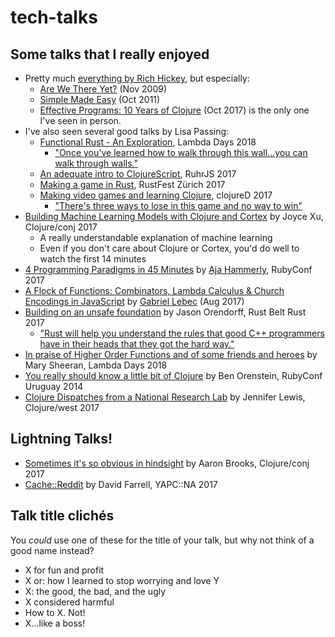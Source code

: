 # tech-talks

## Some talks that I really enjoyed
* Pretty much [everything by Rich Hickey](https://github.com/tallesl/Rich-Hickey-fanclub), but especially:
    * [Are We There Yet?](https://www.infoq.com/presentations/Are-We-There-Yet-Rich-Hickey) (Nov 2009)
    * [Simple Made Easy](https://www.infoq.com/presentations/Simple-Made-Easy) (Oct 2011)
    * [Effective Programs: 10 Years of Clojure](https://www.youtube.com/watch?v=2V1FtfBDsLU) (Oct 2017) is the only one I've seen in person.
* I've also seen several good talks by Lisa Passing:
    * [Functional Rust - An Exploration](https://www.youtube.com/watch?v=Ve8HUfU3ELQ), Lambda Days 2018
        * ["Once you've learned how to walk through this wall...you can walk through walls."](https://www.youtube.com/watch?v=Ve8HUfU3ELQ&t=5m55s)
	* [An adequate intro to ClojureScript](https://www.youtube.com/watch?v=bl7BaLcjg0A), RuhrJS 2017
	* [Making a game in Rust](https://www.youtube.com/watch?v=Ktwl97Ph-SI), RustFest Zürich 2017
	* [Making video games and learning Clojure](https://www.youtube.com/watch?v=TcyTErqmB_4), clojureD 2017
	    * ["There's three ways to lose in this game and no way to win"](https://www.youtube.com/watch?v=TcyTErqmB_4&t=19m48s)
* [Building Machine Learning Models with Clojure and Cortex](https://www.youtube.com/watch?v=0m6wz2vClQI) by Joyce Xu, Clojure/conj 2017
    * A really understandable explanation of machine learning
    * Even if you don't care about Clojure or Cortex, you'd do well to watch the first 14 minutes
* [4 Programming Paradigms in 45 Minutes](https://www.youtube.com/watch?v=3TBq__oKUzk) by [Aja Hammerly](http://www.thagomizer.com/), RubyConf 2017
* [A Flock of Functions: Combinators, Lambda Calculus & Church Encodings in JavaScript](https://www.youtube.com/watch?v=3VQ382QG-y4) by [Gabriel Lebec](https://twitter.com/g_lebec) (Aug 2017)
* [Building on an unsafe foundation](https://www.youtube.com/watch?v=rTo2u13lVcQ) by Jason Orendorff, Rust Belt Rust 2017
    * ["Rust will help you understand the rules that good C++ programmers have in their heads that they got the hard way."](https://www.youtube.com/watch?v=rTo2u13lVcQ&t=33m25s)
* [In praise of Higher Order Functions and of some friends and heroes](https://oylenshpeegul.wordpress.com/2018/04/01/in-praise-of-higher-order-functions/) by Mary Sheeran, Lambda Days 2018
* [You really should know a little bit of Clojure](https://www.youtube.com/watch?v=c9TSQJPKs6A) by Ben Orenstein, RubyConf Uruguay 2014
* [Clojure Dispatches from a National Research Lab](https://www.youtube.com/watch?v=pjFmF6pezsw) by Jennifer Lewis, Clojure/west 2017

## Lightning Talks!
* [Sometimes it's so obvious in hindsight](https://www.youtube.com/watch?v=lq_WEM461M0) by Aaron Brooks, Clojure/conj 2017
* [Cache::Reddit](https://www.youtube.com/watch?v=ZT4BJEIu-SY) by David Farrell, YAPC::NA 2017

## Talk title clichés
You *could* use one of these for the title of your talk, but why not
think of a good name instead?
* X for fun and profit
* X or: how I learned to stop worrying and love Y
* X: the good, the bad, and the ugly
* X considered harmful
* How to X. Not!
* X...like a boss!

